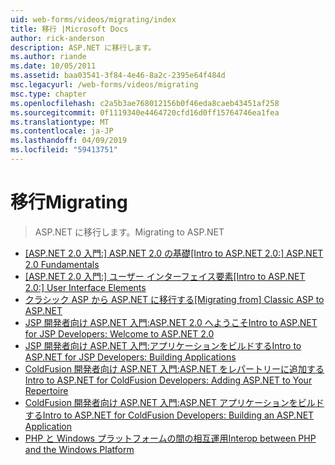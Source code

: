 ```yaml
---
uid: web-forms/videos/migrating/index
title: 移行 |Microsoft Docs
author: rick-anderson
description: ASP.NET に移行します。
ms.author: riande
ms.date: 10/05/2011
ms.assetid: baa03541-3f84-4e46-8a2c-2395e64f484d
msc.legacyurl: /web-forms/videos/migrating
msc.type: chapter
ms.openlocfilehash: c2a5b3ae768012156b0f46eda8caeb43451af258
ms.sourcegitcommit: 0f1119340e4464720cfd16d0ff15764746ea1fea
ms.translationtype: MT
ms.contentlocale: ja-JP
ms.lasthandoff: 04/09/2019
ms.locfileid: "59413751"
---
```

# <a name="migrating"></a><span data-ttu-id="70292-103">移行</span><span class="sxs-lookup"><span data-stu-id="70292-103">Migrating</span></span>

> <span data-ttu-id="70292-104">ASP.NET に移行します。</span><span class="sxs-lookup"><span data-stu-id="70292-104">Migrating to ASP.NET</span></span>


- [<span data-ttu-id="70292-105">[ASP.NET 2.0 入門:] ASP.NET 2.0 の基礎</span><span class="sxs-lookup"><span data-stu-id="70292-105">[Intro to ASP.NET 2.0:] ASP.NET 2.0 Fundamentals</span></span>](intro-to-aspnet-20-aspnet-20-fundamentals.md)
- [<span data-ttu-id="70292-106">[ASP.NET 2.0 入門:] ユーザー インターフェイス要素</span><span class="sxs-lookup"><span data-stu-id="70292-106">[Intro to ASP.NET 2.0:] User Interface Elements</span></span>](intro-to-aspnet-20-user-interface-elements.md)
- [<span data-ttu-id="70292-107">クラシック ASP から ASP.NET に移行する</span><span class="sxs-lookup"><span data-stu-id="70292-107">[Migrating from] Classic ASP to ASP.NET</span></span>](migrating-from-classic-asp-to-aspnet.md)
- [<span data-ttu-id="70292-108">JSP 開発者向け ASP.NET 入門:ASP.NET 2.0 へようこそ</span><span class="sxs-lookup"><span data-stu-id="70292-108">Intro to ASP.NET for JSP Developers: Welcome to ASP.NET 2.0</span></span>](intro-to-aspnet-for-jsp-developers-welcome-to-aspnet-20.md)
- [<span data-ttu-id="70292-109">JSP 開発者向け ASP.NET 入門:アプリケーションをビルドする</span><span class="sxs-lookup"><span data-stu-id="70292-109">Intro to ASP.NET for JSP Developers: Building Applications</span></span>](intro-to-aspnet-for-jsp-developers-building-applications.md)
- [<span data-ttu-id="70292-110">ColdFusion 開発者向け ASP.NET 入門:ASP.NET をレパートリーに追加する</span><span class="sxs-lookup"><span data-stu-id="70292-110">Intro to ASP.NET for ColdFusion Developers: Adding ASP.NET to Your Repertoire</span></span>](intro-to-aspnet-for-coldfusion-developers-adding-aspnet-to-your-repertoire.md)
- [<span data-ttu-id="70292-111">ColdFusion 開発者向け ASP.NET 入門:ASP.NET アプリケーションをビルドする</span><span class="sxs-lookup"><span data-stu-id="70292-111">Intro to ASP.NET for ColdFusion Developers: Building an ASP.NET Application</span></span>](introduction-to-aspnet-for-coldfusion-developers-building-an-aspnet-application.md)
- [<span data-ttu-id="70292-112">PHP と Windows プラットフォームの間の相互運用</span><span class="sxs-lookup"><span data-stu-id="70292-112">Interop between PHP and the Windows Platform</span></span>](interop-between-php-and-the-windows-platform.md)
